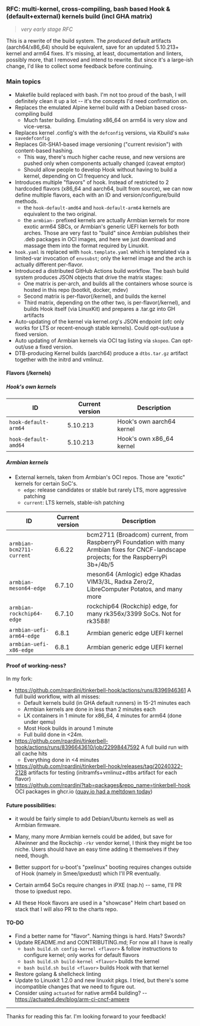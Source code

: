 ### RFC: multi-kernel, cross-compiling, bash based Hook & (default+external) kernels build (incl GHA matrix)

> _very early stage RFC_

This is a rewrite of the build system.
The _produced_ default artifacts (aarch64/x86_64) should be equivalent, save for an updated 5.10.213+ kernel and arm64 fixes.
It's missing, at least, documentation and linters, possibly more, that I removed and intend to rewrite.
But since it's a large-ish change, I'd like to collect some feedback before continuing.

### Main topics

- Makefile build replaced with bash. I'm not too proud of the bash, I will definitely clean it up a lot -- it's the concepts I'd need confirmation on.
- Replaces the emulated Alpine kernel build with a Debian based cross-compiling build
    - Much faster building. Emulating x86_64 on arm64 is very slow and vice-versa.
- Replaces kernel .config's with the `defconfig` versions, via Kbuild's `make savedefconfig`
- Replaces Git-SHA1-based image versioning ("current revision") with content-based hashing.
    - This way, there's much higher cache reuse, and new versions are pushed only when components actually changed (caveat emptor)
    - Should allow people to develop Hook without having to build a kernel, depending on CI frequency and luck.
- Introduces multiple "flavors" of hook. Instead of restricted to 2 hardcoded flavors (x86_64 and aarch64, built from source), we can now define multiple flavors, each with an ID and version/configure/build methods.
    - the `hook-default-amd64` and `hook-default-arm64` kernels are equivalent to the two original.
    - the `armbian-` prefixed kernels are actually Armbian kernels for more exotic arm64 SBCs, or Armbian's generic UEFI kernels for both arches. Those are very fast to "build" since Armbian publishes their .deb packages in OCI images, and here we
      just download and massage them into the format required by Linuxkit.
- `hook.yaml` is replaced with `hook.template.yaml` which is templated via a limited-var invocation of `envsubst`; only the kernel image and the arch is actually different per-flavor.
- Introduced a distributed GitHub Actions build workflow. The bash build system produces JSON objects that drive the matrix stages:
    - One matrix is per-arch, and builds all the containers whose source is hosted in this repo (bootkit, docker, mdev)
    - Second matrix is per-flavor(/kernel), and builds the kernel
    - Third matrix, depending on the other two, is per-flavor(/kernel), and builds Hook itself (via LinuxKit) and prepares a .tar.gz into GH artifacts
- Auto-updating of the kernel via kernel.org's JSON endpoint (ofc only works for LTS or recent-enough stable kernels). Could opt-out/use a fixed version.
- Auto updating of Armbian kernels via OCI tag listing via `skopeo`. Can opt-out/use a fixed version.
- DTB-producing Kernel builds (aarch64) produce a `dtbs.tar.gz` artifact together with the initrd and vmlinuz.

#### Flavors (/kernels)

##### Hook's own kernels

| ID                   | Current version | Description               |
|----------------------|-----------------|---------------------------|
| `hook-default-arm64` | 5.10.213        | Hook's own aarch64 kernel |
| `hook-default-amd64` | 5.10.213        | Hook's own x86_64 kernel  |

##### Armbian kernels

- External kernels, taken from Armbian's OCI repos. Those are "exotic" kernels for certain SoC's.
    - `edge`: release candidates or stable but rarely LTS, more aggressive patching
    - `current`: LTS kernels, stable-ish patching

| ID                        | Current version | Description                                                                                                                               |
|---------------------------|-----------------|-------------------------------------------------------------------------------------------------------------------------------------------|
| `armbian-bcm2711-current` | 6.6.22          | bcm2711 (Broadcom) current, from RaspberryPi Foundation with many Armbian fixes for CNCF-landscape projects; for the RaspberryPi 3b+/4b/5 |
| `armbian-meson64-edge`    | 6.7.10          | meson64 (Amlogic) edge Khadas VIM3/3L, Radxa Zero/2, LibreComputer Potatos, and many more                                                 |
| `armbian-rockchip64-edge` | 6.7.10          | rockchip64 (Rockchip) edge, for many rk356x/3399 SoCs. Not for rk3588!                                                                    |
| `armbian-uefi-arm64-edge` | 6.8.1           | Armbian generic edge UEFI kernel                                                                                                          |
| `armbian-uefi-x86-edge`   | 6.8.1           | Armbian generic edge UEFI kernel                                                                                                          |

#### Proof of working-ness?

In my fork:

- https://github.com/rpardini/tinkerbell-hook/actions/runs/8396946361 A full build workflow, with all misses:
    - Default kernels build (in GHA default runners) in 15-21 minutes each
    - Armbian kernels are done in less than 2 minutes each
    - LK containers in 1 minute for x86_64, 4 minutes for arm64 (done under qemu)
    - Most Hook builds in around 1 minute
    - Full build done in <24m.
- https://github.com/rpardini/tinkerbell-hook/actions/runs/8396643610/job/22998447592 A full build run with all cache hits
    - Everything done in <4 minutes
- https://github.com/rpardini/tinkerbell-hook/releases/tag/20240322-2128 artifacts for testing (initramfs+vmlinuz+dtbs artifact for each flavor)
- https://github.com/rpardini?tab=packages&repo_name=tinkerbell-hook OCI packages in ghcr.io ([quay.io had a meltdown today](https://status.redhat.com/incidents/qh68rjfg6xs6))

#### Future possibilities:

- it would be fairly simple to add Debian/Ubuntu kernels as well as Armbian firmware.
- Many, many more Armbian kernels could be added, but save for Allwinner and the Rockchip `-rkr` vendor kernel, I think they might be too niche.
  Users should have an easy time adding it themselves if they need, though.

- Better support for u-boot's "pxelinux" booting requires changes outside of Hook (namely in Smee/ipxedust) which I'll PR eventually.
- Certain arm64 SoCs require changes in iPXE (nap.h) -- same, I'll PR those to ipxedust repo.
- All these Hook flavors are used in a "showcase" Helm chart based on stack that I will also PR to the charts repo.

#### TO-DO

- Find a better name for "flavor". Naming things is hard. Hats? Swords?
- Update README.md and CONTRIBUTING.md; For now all I have is really
    - `bash build.sh config-kernel <flavor>` & follow instructions to configure kernel; only works for default flavors
    - `bash build.sh build-kernel <flavor>` builds the kernel
    - `bash build.sh build <flavor>` builds Hook with that kernel
- Restore golang & shellcheck linting
- Update to Linuxkit 1.2.0 and new linuxkit pkgs. I tried, but there's some incompatible changes that we need to figure out.
- Consider using `actuated` for native arm64 building? -- https://actuated.dev/blog/arm-ci-cncf-ampere

---

Thanks for reading this far. I'm looking forward to your feedback!